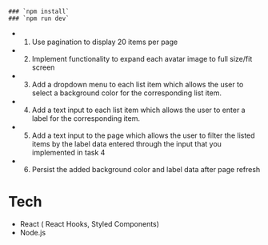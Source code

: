 
    ### `npm install`
    ### `npm run dev`
    
- 1) Use pagination to display 20 items per page 
- 2) Implement functionality to expand each avatar image to full size/fit screen
- 3) Add a dropdown menu to each list item which allows the user to select a background color for the corresponding list item. 
- 4) Add a text input to each list item which allows the user to enter a label for the corresponding item. 
- 5) Add a text input to the page which allows the user to filter the listed items by the label data entered through the input that you implemented in task   4 
- 6) Persist the added background color and label data after page refresh


# Tech
- React ( React Hooks, Styled Components)
- Node.js